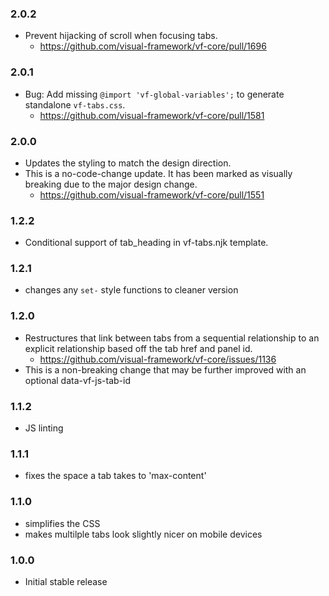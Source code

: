 ### 2.0.2

* Prevent hijacking of scroll when focusing tabs.
  * https://github.com/visual-framework/vf-core/pull/1696

### 2.0.1

* Bug: Add missing `@import 'vf-global-variables';` to generate standalone `vf-tabs.css`.
  * https://github.com/visual-framework/vf-core/pull/1581

### 2.0.0

* Updates the styling to match the design direction.
* This is a no-code-change update. It has been marked as visually breaking due to the major design change.
  * https://github.com/visual-framework/vf-core/pull/1551

### 1.2.2

* Conditional support of tab_heading in vf-tabs.njk template.

### 1.2.1

* changes any `set-` style functions to cleaner version

### 1.2.0

* Restructures that link between tabs from a sequential relationship to an explicit relationship based off the tab href and panel id.
  * https://github.com/visual-framework/vf-core/issues/1136
* This is a non-breaking change that may be further improved with an optional data-vf-js-tab-id

### 1.1.2

* JS linting

### 1.1.1

* fixes the space a tab takes to 'max-content'

### 1.1.0

* simplifies the CSS
* makes multilple tabs look slightly nicer on mobile devices

### 1.0.0

* Initial stable release
